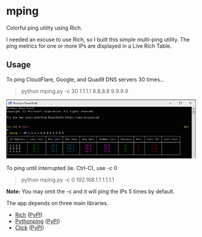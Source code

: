 # mping
Colorful ping utility using Rich.

I needed an excuse to use Rich, so I built this simple multi-ping utility.  The ping metrics for one or more IPs are displayed in a Live Rich Table.

## Usage
To ping CloudFlare, Google, and Quad9 DNS servers 30 times...
> python mping.py -c 30 1.1.1.1 8.8.8.8 9.9.9.9

![example](https://github.com/chalvorson/mping/raw/main/cY8C5FgpTF.png "Example Usage")

To ping until interrupted (ie. Ctrl-C), use -c 0
> python mping.py -c 0 192.168.1.1 1.1.1.1

**Note:** You may omit the -c and it will ping the IPs 5 times by default.

The app depends on three main libraries.
- [Rich](https://rich.readthedocs.io/en/latest/) ([PyPI](https://pypi.org/project/rich/)) 
- [Pythonping](https://github.com/alessandromaggio/pythonping) ([PyPI](https://pypi.org/project/pythonping/))
- [Click](https://palletsprojects.com/p/click/) ([PyPI](https://pypi.org/project/click/))
